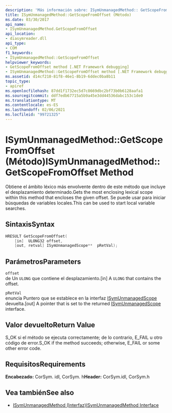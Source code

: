 ```yaml
---
description: 'Más información sobre: ISymUnmanagedMethod:: GetScopeFromOffset ((método)'
title: ISymUnmanagedMethod::GetScopeFromOffset (Método)
ms.date: 03/30/2017
api_name:
- ISymUnmanagedMethod.GetScopeFromOffset
api_location:
- diasymreader.dll
api_type:
- COM
f1_keywords:
- ISymUnmanagedMethod::GetScopeFromOffset
helpviewer_keywords:
- GetScopeFromOffset method [.NET Framework debugging]
- ISymUnmanagedMethod::GetScopeFromOffset method [.NET Framework debugging]
ms.assetid: d14cf210-81f8-46e1-8b19-6ddec0ba8b11
topic_type:
- apiref
ms.openlocfilehash: 87dd1f1732ec5d7c8669dbc2bf73b0b6128aafa1
ms.sourcegitcommit: ddf7edb67715a5b9a45e3dd44536dabc153c1de0
ms.translationtype: MT
ms.contentlocale: es-ES
ms.lasthandoff: 02/06/2021
ms.locfileid: "99721325"
---
```

# <a name="isymunmanagedmethodgetscopefromoffset-method"></a><span data-ttu-id="41c92-103">ISymUnmanagedMethod::GetScopeFromOffset (Método)</span><span class="sxs-lookup"><span data-stu-id="41c92-103">ISymUnmanagedMethod::GetScopeFromOffset Method</span></span>

<span data-ttu-id="41c92-104">Obtiene el ámbito léxico más envolvente dentro de este método que incluye el desplazamiento determinado.</span><span class="sxs-lookup"><span data-stu-id="41c92-104">Gets the most enclosing lexical scope within this method that encloses the given offset.</span></span> <span data-ttu-id="41c92-105">Se puede usar para iniciar búsquedas de variables locales.</span><span class="sxs-lookup"><span data-stu-id="41c92-105">This can be used to start local variable searches.</span></span>  
  
## <a name="syntax"></a><span data-ttu-id="41c92-106">Sintaxis</span><span class="sxs-lookup"><span data-stu-id="41c92-106">Syntax</span></span>  
  
```cpp  
HRESULT GetScopeFromOffset(  
    [in]  ULONG32 offset,  
    [out, retval] ISymUnmanagedScope**  pRetVal);  
```  
  
## <a name="parameters"></a><span data-ttu-id="41c92-107">Parámetros</span><span class="sxs-lookup"><span data-stu-id="41c92-107">Parameters</span></span>  

 `offset`  
 <span data-ttu-id="41c92-108">de Un `ULONG` que contiene el desplazamiento.</span><span class="sxs-lookup"><span data-stu-id="41c92-108">[in] A `ULONG` that contains the offset.</span></span>  
  
 `pRetVal`  
 <span data-ttu-id="41c92-109">enuncia Puntero que se establece en la interfaz [ISymUnmanagedScope](isymunmanagedscope-interface.md) devuelta.</span><span class="sxs-lookup"><span data-stu-id="41c92-109">[out] A pointer that is set to the returned [ISymUnmanagedScope](isymunmanagedscope-interface.md) interface.</span></span>  
  
## <a name="return-value"></a><span data-ttu-id="41c92-110">Valor devuelto</span><span class="sxs-lookup"><span data-stu-id="41c92-110">Return Value</span></span>  

 <span data-ttu-id="41c92-111">S_OK si el método se ejecuta correctamente; de lo contrario, E_FAIL u otro código de error.</span><span class="sxs-lookup"><span data-stu-id="41c92-111">S_OK if the method succeeds; otherwise, E_FAIL or some other error code.</span></span>  
  
## <a name="requirements"></a><span data-ttu-id="41c92-112">Requisitos</span><span class="sxs-lookup"><span data-stu-id="41c92-112">Requirements</span></span>  

 <span data-ttu-id="41c92-113">**Encabezado:** CorSym. idl, CorSym. h</span><span class="sxs-lookup"><span data-stu-id="41c92-113">**Header:** CorSym.idl, CorSym.h</span></span>  
  
## <a name="see-also"></a><span data-ttu-id="41c92-114">Vea también</span><span class="sxs-lookup"><span data-stu-id="41c92-114">See also</span></span>

- [<span data-ttu-id="41c92-115">ISymUnmanagedMethod (Interfaz)</span><span class="sxs-lookup"><span data-stu-id="41c92-115">ISymUnmanagedMethod Interface</span></span>](isymunmanagedmethod-interface.md)
